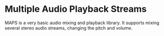 # Multiple Audio Playback Streams

MAPS is a very basic audio mixing and playback library. It supports mixing several stereo audio streams, changing the pitch and volume.
